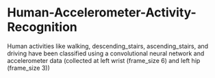 # Human-Accelerometer-Activity-Recognition

Human activities like walking, descending_stairs, ascending_stairs, and driving have been  classified using a convolutional neural network and accelerometer data (collected at left wrist (frame_size 6) and left hip (frame_size 3))
